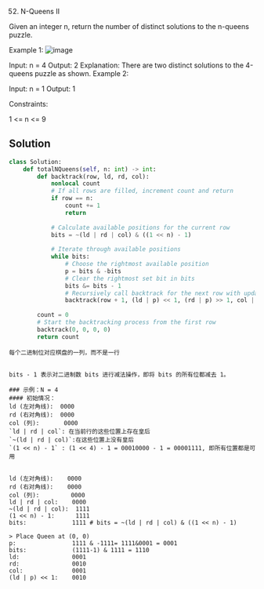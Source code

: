 52. N-Queens II


Given an integer n, return the number of distinct solutions to the n-queens puzzle.

 

Example 1:
![image](https://github.com/hinswhale/leetcode/assets/22999866/c251d39e-b56c-437d-b383-6b1a72197931)


Input: n = 4
Output: 2
Explanation: There are two distinct solutions to the 4-queens puzzle as shown.
Example 2:

Input: n = 1
Output: 1
 

Constraints:

1 <= n <= 9

## Solution 

```python
class Solution:
    def totalNQueens(self, n: int) -> int:
        def backtrack(row, ld, rd, col):
            nonlocal count
            # If all rows are filled, increment count and return
            if row == n:
                count += 1
                return
    
            # Calculate available positions for the current row
            bits = ~(ld | rd | col) & ((1 << n) - 1)
    
            # Iterate through available positions
            while bits:
                # Choose the rightmost available position
                p = bits & -bits
                # Clear the rightmost set bit in bits
                bits &= bits - 1
                # Recursively call backtrack for the next row with updated positions
                backtrack(row + 1, (ld | p) << 1, (rd | p) >> 1, col | p)
    
        count = 0
        # Start the backtracking process from the first row
        backtrack(0, 0, 0, 0)
        return count
```

```
每个二进制位对应棋盘的一列，而不是一行


bits - 1 表示对二进制数 bits 进行减法操作，即将 bits 的所有位都减去 1。

### 示例：N = 4
#### 初始情况：
ld (左对角线):  0000
rd (右对角线):  0000
col (列):       0000
`ld | rd | col`: 在当前行的这些位置上存在皇后
`~(ld | rd | col)`:在这些位置上没有皇后
`(1 << n) - 1` : (1 << 4) - 1 = 00010000 - 1 = 00001111, 即所有位置都是可用


ld (左对角线):    0000
rd (右对角线):    0000
col (列):         0000
ld | rd | col:    0000
~(ld | rd | col):  1111
(1 << n) - 1:      1111
bits:             1111 # bits = ~(ld | rd | col) & ((1 << n) - 1)

> Place Queen at (0, 0)
p:                1111 & -1111= 1111&0001 = 0001
bits:             (1111-1) & 1111 = 1110
ld:               0001
rd:               0010
col:              0001
(ld | p) << 1:    0010


```


